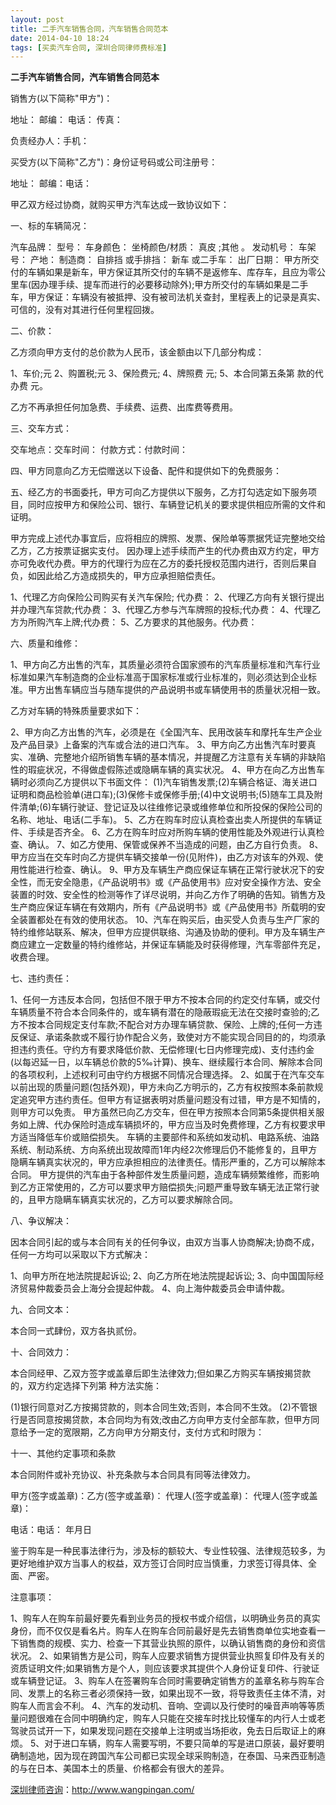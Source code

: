 ```yaml
---
layout: post
title: 二手汽车销售合同，汽车销售合同范本
date: 2014-04-10 18:24
tags: [买卖汽车合同, 深圳合同律师费标准]
---
```

<strong>二手汽车销售合同，汽车销售合同范本</strong>

销售方(以下简称"甲方")：

地址：     邮编：       电话：   传真：

负责经办人：手机：

买受方(以下简称"乙方")：身份证号码或公司注册号：

地址：  邮编：电话：

甲乙双方经过协商，就购买甲方汽车达成一致协议如下：

一、标的车辆简况：

汽车品牌：
型号：
车身颜色：
坐椅颜色/材质： 真皮 ;其他 。
发动机号：
车架号：
产地：
制造商：
自排挡 或手排挡：
新车 或二手车：
出厂日期：
甲方所交付的车辆如果是新车，甲方保证其所交付的车辆不是返修车、库存车，且应为零公里车(因办理手续、提车而进行的必要移动除外);甲方所交付的车辆如果是二手车，甲方保证：车辆没有被抵押、没有被司法机关查封，里程表上的记录是真实、可信的，没有对其进行任何里程回拨。

二、价款：

乙方须向甲方支付的总价款为人民币，该金额由以下几部分构成：

 1、车价;元
 2、购置税;元
 3、保险费元;
 4、牌照费 元;
 5、本合同第五条第 款的代办费 元。

乙方不再承担任何加急费、手续费、运费、出库费等费用。

三、交车方式：

交车地点：交车时间：
付款方式：付款时间：

四、甲方同意向乙方无偿赠送以下设备、配件和提供如下的免费服务：

五、经乙方的书面委托，甲方可向乙方提供以下服务，乙方打勾选定如下服务项目，同时应按甲方和保险公司、银行、车辆登记机关的要求提供相应所需的文件和证明。

甲方完成上述代办事宜后，应将相应的牌照、发票、保险单等票据凭证完整地交给乙方，乙方按票证据实支付。
因办理上述手续而产生的代办费由双方约定，甲方亦可免收代办费。甲方的代理行为应在乙方的委托授权范围内进行，否则后果自负，如因此给乙方造成损失的，甲方应承担赔偿责任。

1、代理乙方向保险公司购买有关汽车保险; 代办费：
2、代理乙方向有关银行提出并办理汽车贷款;代办费：
3、代理乙方参与汽车牌照的投标;代办费：
4、代理乙方为所购汽车上牌;代办费：
5、乙方要求的其他服务。代办费：

六、质量和维修：

1、甲方向乙方出售的汽车，其质量必须符合国家颁布的汽车质量标准和汽车行业标准如果汽车制造商的企业标准高于国家标准或行业标准的，则必须达到企业标准。甲方出售车辆应当与随车提供的产品说明书或车辆使用书的质量状况相一致。

乙方对车辆的特殊质量要求如下：

2、甲方向乙方出售的汽车，必须是在《全国汽车、民用改装车和摩托车生产企业及产品目录》上备案的汽车或合法的进口汽车。
3、甲方向乙方出售汽车时要真实、准确、完整地介绍所销售车辆的基本情况，并提醒乙方注意有关车辆的非缺陷性的瑕疵状况，不得做虚假陈述或隐瞒车辆的真实状况。
4、甲方在向乙方出售车辆时必须向乙方提供以下书面文件：
(1)汽车销售发票;(2)车辆合格证、海关进口证明和商品检验单(进口车);(3)保修卡或保修手册;(4)中文说明书;(5)随车工具及附件清单;(6)车辆行驶证、登记证及以往维修记录或维修单位和所投保的保险公司的名称、地址、电话(二手车)。
5、乙方在购车时应认真检查出卖人所提供的车辆证件、手续是否齐全。
6、乙方在购车时应对所购车辆的使用性能及外观进行认真检查、确认。
7、如乙方使用、保管或保养不当造成的问题，由乙方自行负责。
8、甲方应当在交车时向乙方提供车辆交接单一份(见附件)，由乙方对该车的外观、使用性能进行检查、确认。
9、甲方及车辆生产商应保证车辆在正常行驶状况下的安全性，而无安全隐患，《产品说明书》或《产品使用书》应对安全操作方法、安全装置的时效、安全性的检测等作了详尽说明，并向乙方作了明确的告知。销售方及生产商应保证车辆在有效期内，所有《产品说明书》或《产品使用书》所载明的安全装置都处在有效的使用状态。
10、汽车在购买后，由买受人负责与生产厂家的特约维修站联系、解决，但甲方应提供联络、沟通及协助的便利。甲方及车辆生产商应建立一定数量的特约维修站，并保证车辆能及时获得修理，汽车零部件充足，收费合理。

七、违约责任：

1、任何一方违反本合同，包括但不限于甲方不按本合同的约定交付车辆，或交付车辆质量不符合本合同条件的，或车辆有潜在的隐蔽瑕疵无法在交接时查验的;乙方不按本合同规定支付车款;不配合对方办理车辆贷款、保险、上牌的;任何一方违反保证、承诺条款或不履行协作配合义务，致使对方不能实现合同目的的，均须承担违约责任。守约方有要求降低价款、无偿修理(七日内修理完成)、支付违约金(以每迟延一日，以车辆总价款的5‰计算)、换车、继续履行本合同、解除本合同的各项权利，上述权利可由守约方根据不同情况合理选择。
2、如属于在汽车交车以前出现的质量问题(包括外观)，甲方未向乙方明示的，乙方有权按照本条前款规定追究甲方违约责任。但甲方有证据表明对质量问题没有过错，甲方是不知情的，则甲方可以免责。
甲方虽然已向乙方交车，但在甲方按照本合同第5条提供相关服务如上牌、代办保险时造成车辆损坏的，甲方应当及时免费修理，乙方有权要求甲方适当降低车价或赔偿损失。
车辆的主要部件和系统如发动机、电路系统、油路系统、制动系统、方向系统出现故障而1年内经2次修理后仍不能修复的，且甲方隐瞒车辆真实状况的，甲方应承担相应的法律责任。情形严重的，乙方可以解除本合同。
甲方提供的汽车由于各种部件发生质量问题，造成车辆频繁维修，而影响到乙方正常使用的，乙方可以要求甲方赔偿损失;问题严重导致车辆无法正常行驶的，且甲方隐瞒车辆真实状况的，乙方可以要求解除合同。

八、争议解决：

因本合同引起的或与本合同有关的任何争议，由双方当事人协商解决;协商不成，任何一方均可以采取以下方式解决：

1、向甲方所在地法院提起诉讼;
2、向乙方所在地法院提起诉讼;
3、向中国国际经济贸易仲裁委员会上海分会提起仲裁。
4、向上海仲裁委员会申请仲裁。

九、合同文本：

本合同一式肆份，双方各执贰份。

十、合同效力：

本合同经甲、乙双方签字或盖章后即生法律效力;但如果乙方购买车辆按揭贷款的，双方约定选择下列第 种方法实施：

(1)银行同意对乙方按揭贷款的，则本合同生效;否则，本合同不生效。
(2)不管银行是否同意按揭贷款，本合同均为有效;改由乙方向甲方支付全部车款，但甲方同意给予一定的宽限期，乙方向甲方分期支付，支付方式和时限为：

十一、其他约定事项和条款

本合同附件或补充协议、补充条款与本合同具有同等法律效力。

甲方(签字或盖章)：乙方(签字或盖章)：
代理人(签字或盖章)： 代理人(签字或盖章)：

电话：电话：
年月日

鉴于购车是一种民事法律行为，涉及标的额较大、专业性较强、法律规范较多，为更好地维护双方当事人的权益，双方签订合同时应当慎重，力求签订得具体、全面、严密。

注意事项：

1、购车人在购车前最好要先看到业务员的授权书或介绍信，以明确业务员的真实身份，而不仅仅是看名片。购车人在购车合同前最好是先去销售商单位实地查看一下销售商的规模、实力、检查一下其营业执照的原件，以确认销售商的身份和资信状况。
2、如果销售方是公司，购车人应要求销售方提供营业执照复印件及有关的资质证明文件;如果销售方是个人，则应该要求其提供个人身份证复印件、行驶证或车辆登记证。
3、购车人在签署购车合同时需要确定销售方的盖章名称与购车合同、发票上的名称三者必须保持一致，如果出现不一致，将导致责任主体不清，对购车人而言会不利。
4、汽车的发动机、音响、空调以及行使时的噪音声响等等质量问题很难在合同中明确约定，购车人只能在交接车时找比较懂车的内行人士或老驾驶员试开一下，如果发现问题在交接单上注明或当场拒收，免去日后取证上的麻烦。
5、对于进口车辆，购车人需要写明，不要只简单的写是进口原装，最好要明确制造地，因为现在跨国汽车公司都已实现全球采购制造，在泰国、马来西亚制造的与在日本、美国本土的质量、价格都会有很大的差异。

<a href="http://www.wangpingan.com/">深圳律师咨询</a>：<a href="http://www.wangpingan.com/">http://www.wangpingan.com/</a>

